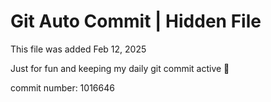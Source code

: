 # Git Auto Commit | Hidden File

This file was added Feb 12, 2025

Just for fun and keeping my daily git commit active 🤪

commit number: 1016646
